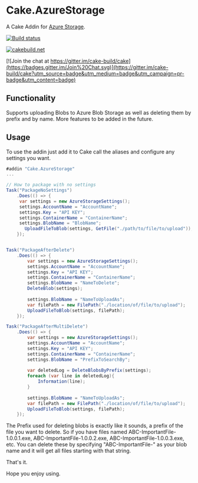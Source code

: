 # Cake.AzureStorage

A Cake Addin for [Azure Storage](https://msdn.microsoft.com/en-us/library/azure/mt163683.aspx).

[![Build status](https://ci.appveyor.com/api/projects/status/1kphu06mh49fpw9e?svg=true)](https://ci.appveyor.com/project/RadioSystems/cake-azurestorage)

[![cakebuild.net](https://img.shields.io/badge/WWW-cakebuild.net-blue.svg)](http://cakebuild.net/)

[![Join the chat at https://gitter.im/cake-build/cake](https://badges.gitter.im/Join%20Chat.svg)](https://gitter.im/cake-build/cake?utm_source=badge&utm_medium=badge&utm_campaign=pr-badge&utm_content=badge)

## Functionality

Supports uploading Blobs to Azure Blob Storage as well as deleting them by prefix and by name. More features to be added in the future.

## Usage

To use the addin just add it to Cake call the aliases and configure any settings you want.

```csharp
#addin "Cake.AzureStorage"
...

// How to package with no settings
Task("PackageNoSettings")
	.Does(() => {
     var settings = new AzureStorageSettings();
     settings.AccountName = "AccountName";
     settings.Key = "API KEY";
     settings.ContainerName = "ContainerName";
     settings.BlobName = "BlobName";
	   UploadFileToBlob(settings, GetFile("./path/to/file/to/upload"));
	});


Task("PackageAfterDelete")
	.Does(() => {
		var settings = new AzureStorageSettings();
		settings.AccountName = "AccountName";
		settings.Key = "API KEY";
		settings.ContainerName = "ContainerName";
		settings.BlobName = "NameToDelete";
		DeleteBlob(settings);
	
		settings.BlobName = "NameToUploadAs";
		var filePath = new FilePath("./location/of/file/to/upload");
		UploadFileToBlob(settings, filePath);
	});

Task("PackageAfterMultiDelete")
	.Does(() => {
		var settings = new AzureStorageSettings();
		settings.AccountName = "AccountName";
		settings.Key = "API KEY";
		settings.ContainerName = "ContainerName";
		settings.BlobName = "PrefixToSearchBy";
		
		var deletedLog = DeleteBlobsByPrefix(settings);
		foreach (var line in deletedLog){
			Information(line);
		}
		
		settings.BlobName = "NameToUploadAs";
		var filePath = new FilePath("./location/of/file/to/upload");
		UploadFileToBlob(settings, filePath);
	});
```

The Prefix used for deleting blobs is exactly like it sounds, a prefix of the file you want to delete. So if you have files named ABC-ImportantFile-1.0.0.1.exe, ABC-ImportantFile-1.0.0.2.exe, ABC-ImportantFile-1.0.0.3.exe, etc. You can delete these by specifying "ABC-ImportantFile-" as your blob name and it will get all files starting with that string. 

That's it.

Hope you enjoy using.
